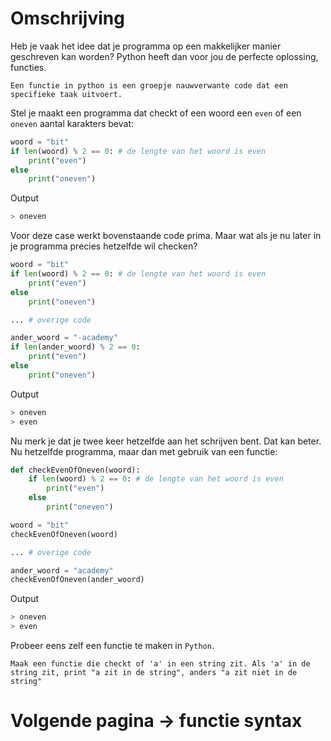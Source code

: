 # Omschrijving
Heb je vaak het idee dat je programma op een makkelijker manier geschreven kan worden?
Python heeft dan voor jou de perfecte oplossing, functies.

```info
Een functie in python is een groepje nauwverwante code dat een specifieke taak uitvoert.
```

Stel je maakt een programma dat checkt of een woord een `even` of een `oneven` aantal karakters bevat:
```python
woord = "bit"
if len(woord) % 2 == 0: # de lengte van het woord is even
    print("even")
else 
    print("oneven")
```
Output
```bash
> oneven
```

Voor deze case werkt bovenstaande code prima.
Maar wat als je nu later in je programma precies hetzelfde wil checken?

```python
woord = "bit"
if len(woord) % 2 == 0: # de lengte van het woord is even
    print("even")
else 
    print("oneven")

... # overige code

ander_woord = "-academy"
if len(ander_woord) % 2 == 0:
    print("even")
else
    print("oneven")
```
Output
```bash
> oneven
> even
```

Nu merk je dat je twee keer hetzelfde aan het schrijven bent. Dat kan beter. Nu hetzelfde programma, maar dan met gebruik van een functie:
```python
def checkEvenOfOneven(woord):
    if len(woord) % 2 == 0: # de lengte van het woord is even
        print("even")
    else 
        print("oneven")

woord = "bit"
checkEvenOfOneven(woord)

... # overige code

ander_woord = "academy"
checkEvenOfOneven(ander_woord)
```
Output
```bash
> oneven
> even
```

Probeer eens zelf een functie te maken in `Python`.

```exercise
Maak een functie die checkt of 'a' in een string zit. Als 'a' in de string zit, print "a zit in de string", anders "a zit niet in de string"
```

# Volgende pagina -> functie syntax

